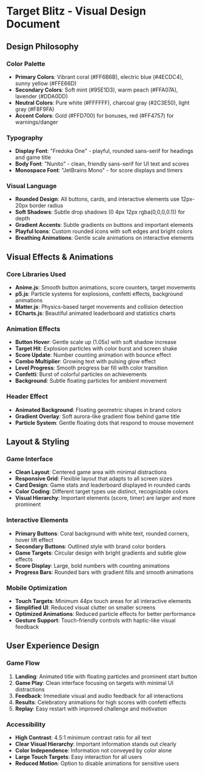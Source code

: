 # Target Blitz - Visual Design Document

## Design Philosophy

### Color Palette
- **Primary Colors**: Vibrant coral (#FF6B6B), electric blue (#4ECDC4), sunny yellow (#FFE66D)
- **Secondary Colors**: Soft mint (#95E1D3), warm peach (#FFA07A), lavender (#DDA0DD)
- **Neutral Colors**: Pure white (#FFFFFF), charcoal gray (#2C3E50), light gray (#F8F9FA)
- **Accent Colors**: Gold (#FFD700) for bonuses, red (#FF4757) for warnings/danger

### Typography
- **Display Font**: "Fredoka One" - playful, rounded sans-serif for headings and game title
- **Body Font**: "Nunito" - clean, friendly sans-serif for UI text and scores
- **Monospace Font**: "JetBrains Mono" - for score displays and timers

### Visual Language
- **Rounded Design**: All buttons, cards, and interactive elements use 12px-20px border radius
- **Soft Shadows**: Subtle drop shadows (0 4px 12px rgba(0,0,0,0.1)) for depth
- **Gradient Accents**: Subtle gradients on buttons and important elements
- **Playful Icons**: Custom rounded icons with soft edges and bright colors
- **Breathing Animations**: Gentle scale animations on interactive elements

## Visual Effects & Animations

### Core Libraries Used
- **Anime.js**: Smooth button animations, score counters, target movements
- **p5.js**: Particle systems for explosions, confetti effects, background animations
- **Matter.js**: Physics-based target movements and collision detection
- **ECharts.js**: Beautiful animated leaderboard and statistics charts

### Animation Effects
- **Button Hover**: Gentle scale up (1.05x) with soft shadow increase
- **Target Hit**: Explosion particles with color burst and screen shake
- **Score Update**: Number counting animation with bounce effect
- **Combo Multiplier**: Growing text with pulsing glow effect
- **Level Progress**: Smooth progress bar fill with color transition
- **Confetti**: Burst of colorful particles on achievements
- **Background**: Subtle floating particles for ambient movement

### Header Effect
- **Animated Background**: Floating geometric shapes in brand colors
- **Gradient Overlay**: Soft aurora-like gradient flow behind game title
- **Particle System**: Gentle floating dots that respond to mouse movement

## Layout & Styling

### Game Interface
- **Clean Layout**: Centered game area with minimal distractions
- **Responsive Grid**: Flexible layout that adapts to all screen sizes
- **Card Design**: Game stats and leaderboard displayed in rounded cards
- **Color Coding**: Different target types use distinct, recognizable colors
- **Visual Hierarchy**: Important elements (score, timer) are larger and more prominent

### Interactive Elements
- **Primary Buttons**: Coral background with white text, rounded corners, hover lift effect
- **Secondary Buttons**: Outlined style with brand color borders
- **Game Targets**: Circular design with bright gradients and subtle glow effects
- **Score Display**: Large, bold numbers with counting animations
- **Progress Bars**: Rounded bars with gradient fills and smooth animations

### Mobile Optimization
- **Touch Targets**: Minimum 44px touch areas for all interactive elements
- **Simplified UI**: Reduced visual clutter on smaller screens
- **Optimized Animations**: Reduced particle effects for better performance
- **Gesture Support**: Touch-friendly controls with haptic-like visual feedback

## User Experience Design

### Game Flow
1. **Landing**: Animated title with floating particles and prominent start button
2. **Game Play**: Clean interface focusing on targets with minimal UI distractions
3. **Feedback**: Immediate visual and audio feedback for all interactions
4. **Results**: Celebratory animations for high scores with confetti effects
5. **Replay**: Easy restart with improved challenge and motivation

### Accessibility
- **High Contrast**: 4.5:1 minimum contrast ratio for all text
- **Clear Visual Hierarchy**: Important information stands out clearly
- **Color Independence**: Information not conveyed by color alone
- **Large Touch Targets**: Easy interaction for all users
- **Reduced Motion**: Option to disable animations for sensitive users
